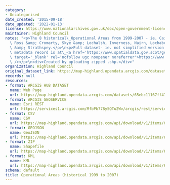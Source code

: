 ```yaml
---
category:
- Uncategorised
date_created: '2015-09-18'
date_updated: '2022-01-13'
license: https://www.nationalarchives.gov.uk/doc/open-government-licence/version/3/
maintainer: Highland Council
notes: "<p>The 8 historical\_Operational Areas from 1999-2007 - ie. Caithness, Sutherland,\
  \ Ross &amp; Cromarty, Skye &amp; Lochalsh, Inverness, Nairn, Lochaber, Badenoch\
  \ &amp; Strathspey.</p>\n<p>Full dataset- ie. not simplified version.</p>\n<p>Gemini\
  \ metadata record is at\_<a href='https://www.spatialdata.gov.scot/geonetwork/srv/eng/catalog.search#/metadata/40bb2aba-98ee-4509-ae08-41badcdf9018'\
  \ target='_blank' rel='nofollow ugc noopener noreferrer'>https://www.spatialdata.gov.scot/geonetwork/srv/eng/catalog.search#/metadata/40bb2aba-98ee-4509-ae08-41badcdf9018</a><br\
  \ /></p>\n<div>Created by uploading zipped .shp.</div>"
organization: Highland Council
original_dataset_link: https://map-highland.opendata.arcgis.com/datasets/65ebc11167ff4772801b874fc8da6fe5_0
records: null
resources:
- format: ARCGIS HUB DATASET
  name: Web Page
  url: https://map-highland.opendata.arcgis.com/datasets/65ebc11167ff4772801b874fc8da6fe5_0
- format: ARCGIS GEOSERVICE
  name: Esri REST
  url: https://services1.arcgis.com/MfbPb778y5QTu2Wv/arcgis/rest/services/OperationalAreas_8old/FeatureServer/0
- format: CSV
  name: CSV
  url: https://map-highland.opendata.arcgis.com/api/download/v1/items/65ebc11167ff4772801b874fc8da6fe5/csv?layers=0
- format: GEOJSON
  name: GeoJSON
  url: https://map-highland.opendata.arcgis.com/api/download/v1/items/65ebc11167ff4772801b874fc8da6fe5/geojson?layers=0
- format: ZIP
  name: Shapefile
  url: https://map-highland.opendata.arcgis.com/api/download/v1/items/65ebc11167ff4772801b874fc8da6fe5/shapefile?layers=0
- format: KML
  name: KML
  url: https://map-highland.opendata.arcgis.com/api/download/v1/items/65ebc11167ff4772801b874fc8da6fe5/kml?layers=0
schema: default
title: Operational Areas (historical 1999 to 2007)
---
```

